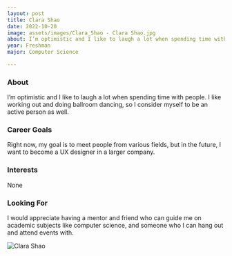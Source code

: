 ```yaml
---
layout: post
title: Clara Shao 
date: 2022-10-20
image: assets/images/Clara_Shao - Clara Shao.jpg
about: I’m optimistic and I like to laugh a lot when spending time with people. I like working out and doing ballroom dancing, so I consider myself to be an active person as well. 
year: Freshman
major: Computer Science

---
```


### About

I’m optimistic and I like to laugh a lot when spending time with people. I like working out and doing ballroom dancing, so I consider myself to be an active person as well. 

### Career Goals

Right now, my goal is to meet people from various fields, but in the future, I want to become a UX designer in a larger company.

### Interests

None

### Looking For

I would appreciate having a mentor and friend who can guide me on academic subjects like computer science, and someone who I can hang out and attend events with.

<div class="text-center my-5">
    <img src="https://sase-drexel.github.io/mentorship-2021/assets/images/Clara_Shao.jpg" alt="Clara Shao" class="rounded post-img" />
</div>
